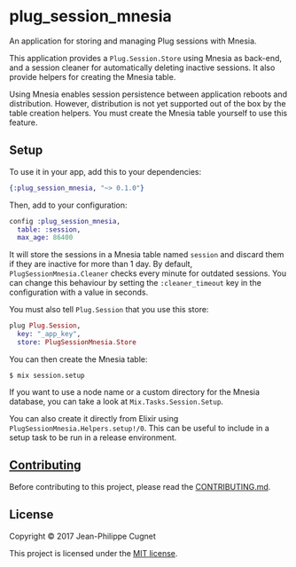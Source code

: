 # plug_session_mnesia

An application for storing and managing Plug sessions with Mnesia.

This application provides a `Plug.Session.Store` using Mnesia as back-end, and
a session cleaner for automatically deleting inactive sessions. It also
provide helpers for creating the Mnesia table.

Using Mnesia enables session persistence between application reboots and
distribution. However, distribution is not yet supported out of the box by the
table creation helpers. You must create the Mnesia table yourself to use this
feature.

## Setup

To use it in your app, add this to your dependencies:

```elixir
{:plug_session_mnesia, "~> 0.1.0"}
```

Then, add to your configuration:

```elixir
config :plug_session_mnesia,
  table: :session,
  max_age: 86400
```

It will store the sessions in a Mnesia table named `session` and discard them
if they are inactive for more than 1 day. By default,
`PlugSessionMnesia.Cleaner` checks every minute for outdated sessions. You can
change this behaviour by setting the `:cleaner_timeout` key in the
configuration with a value in seconds.

You must also tell `Plug.Session` that you use this store:

```elixir
plug Plug.Session,
  key: "_app_key",
  store: PlugSessionMnesia.Store
```

You can then create the Mnesia table:

    $ mix session.setup

If you want to use a node name or a custom directory for the Mnesia database,
you can take a look at `Mix.Tasks.Session.Setup`.

You can also create it directly from Elixir using
`PlugSessionMnesia.Helpers.setup!/0`. This can be useful to include in a setup
task to be run in a release environment.

## [Contributing](CONTRIBUTING.md)

Before contributing to this project, please read the
[CONTRIBUTING.md](CONTRIBUTING.md).

## License

Copyright © 2017 Jean-Philippe Cugnet

This project is licensed under the [MIT license](LICENSE).
